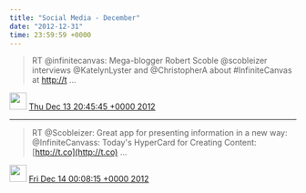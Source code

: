 ```yaml
---    
title: "Social Media - December"
date: "2012-12-31"
time: 23:59:59 +0000
---
```


> RT @infinitecanvas: Mega-blogger Robert Scoble @scobleizer interviews @KatelynLyster and @ChristopherA about #InfiniteCanvas at [http://t](http://t) ...

<img src="{{ site.url }}{{ site.baseurl }}/assets/images/media/tweet.ico" width="30" /> [Thu Dec 13 20:45:45 +0000 2012](https://twitter.com/ChristopherA/status/279326264714739713)

----

> RT @Scobleizer: Great app for presenting information in a new way: @InfiniteCanvass: Today's HyperCard for Creating Content: [http://t.co](http://t.co) ...

<img src="{{ site.url }}{{ site.baseurl }}/assets/images/media/tweet.ico" width="30" /> [Fri Dec 14 00:08:15 +0000 2012](https://twitter.com/ChristopherA/status/279377225957126145)